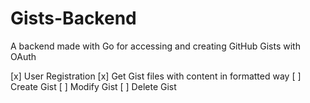 # Gists-Backend

A backend made with Go for accessing and creating GitHub Gists with OAuth

[x] User Registration
[x] Get Gist files with content in formatted way
[ ] Create Gist
[ ] Modify Gist
[ ] Delete Gist
